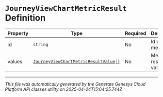 # `JourneyViewChartMetricResult` Definition

| Property | Type | Required | Description |
|----------|------|----------|-------------|
| id | `string` | No | Id of the metric |
| values | [`JourneyViewChartMetricResultValue[]`](journeyviewchartmetricresultvalue-definition.md) | No | Metric result values |

---

*This file was automatically generated by the Generate Genesys Cloud Platform API classes utility on 2025-04-24T15:04:25.744Z*